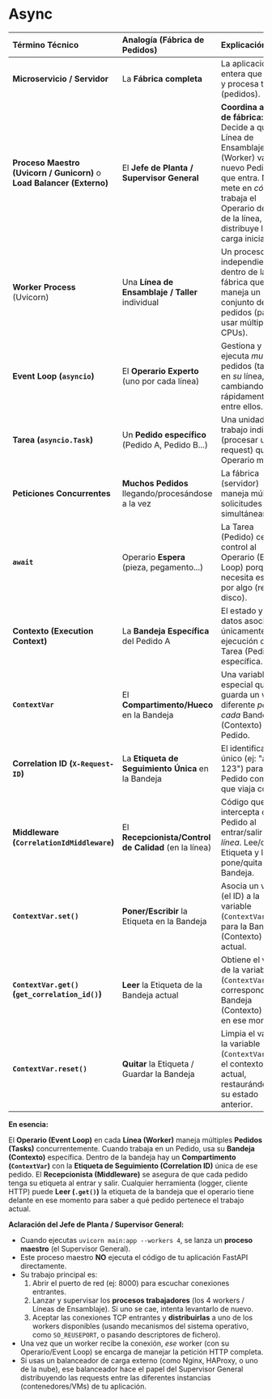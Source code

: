 # Async

| Término Técnico                                 | Analogía (Fábrica de Pedidos)                       | Explicación / Rol                                                                                                  |
| :---------------------------------------------- | :-------------------------------------------------- | :----------------------------------------------------------------------------------------------------------------- |
| **Microservicio / Servidor**                    | La **Fábrica completa**                             | La aplicación entera que recibe y procesa trabajo (pedidos).                                                      |
| **Proceso Maestro (Uvicorn / Gunicorn)** o **Load Balancer (Externo)** | El **Jefe de Planta / Supervisor General**          | **Coordina a nivel de fábrica:** Decide a qué Línea de Ensamblaje (Worker) va cada nuevo Pedido que entra. No se mete en *cómo* trabaja el Operario dentro de la línea, solo distribuye la carga inicial. |
| **Worker Process** (Uvicorn)                    | Una **Línea de Ensamblaje / Taller** individual     | Un proceso independiente dentro de la fábrica que maneja un conjunto de pedidos (para usar múltiples CPUs).         |
| **Event Loop (`asyncio`)**                      | El **Operario Experto** (uno por cada línea)        | Gestiona y ejecuta *muchos* pedidos (tareas) en *su* línea, cambiando rápidamente entre ellos.                      |
| **Tarea (`asyncio.Task`)**                      | Un **Pedido específico** (Pedido A, Pedido B...)    | Una unidad de trabajo individual (procesar una request) que el Operario maneja.                                     |
| **Peticiones Concurrentes**                     | **Muchos Pedidos** llegando/procesándose a la vez   | La fábrica (servidor) maneja múltiples solicitudes simultáneamente.                                               |
| **`await`**                                     | Operario **Espera** (pieza, pegamento...)           | La Tarea (Pedido) cede el control al Operario (Event Loop) porque necesita esperar por algo (red, disco).           |
| **Contexto (Execution Context)**                | La **Bandeja Específica** del Pedido A              | El estado y los datos asociados únicamente a la ejecución de *una* Tarea (Pedido) específica.                       |
| **`ContextVar`**                                | El **Compartimento/Hueco** en la Bandeja            | Una variable especial que guarda un valor diferente *para cada* Bandeja (Contexto) de Pedido.                       |
| **Correlation ID (`X-Request-ID`)**             | La **Etiqueta de Seguimiento Única** en la Bandeja   | El identificador único (ej: "abc-123") para un Pedido completo, que viaja con él.                              |
| **Middleware (`CorrelationIdMiddleware`)**        | El **Recepcionista/Control de Calidad** (en la línea) | Código que intercepta cada Pedido al entrar/salir *de la línea*. Lee/crea la Etiqueta y la pone/quita de la Bandeja. |
| **`ContextVar.set()`**                          | **Poner/Escribir** la Etiqueta en la Bandeja        | Asocia un valor (el ID) a la variable (`ContextVar`) *solo* para la Bandeja (Contexto) actual.                   |
| **`ContextVar.get()` (`get_correlation_id()`)** | **Leer** la Etiqueta de la Bandeja actual           | Obtiene el valor de la variable (`ContextVar`) que corresponde a la Bandeja (Contexto) activa en ese momento.      |
| **`ContextVar.reset()`**                        | **Quitar** la Etiqueta / Guardar la Bandeja       | Limpia el valor de la variable (`ContextVar`) para el contexto actual, restaurándolo a su estado anterior.   |


**En esencia:**

El **Operario (Event Loop)** en cada **Línea (Worker)** maneja múltiples **Pedidos (Tasks)** concurrentemente. Cuando trabaja en un Pedido, usa su **Bandeja (Contexto)** específica. Dentro de la bandeja hay un **Compartimento (`ContextVar`)** con la **Etiqueta de Seguimiento (Correlation ID)** única de ese pedido. El **Recepcionista (Middleware)** se asegura de que cada pedido tenga su etiqueta al entrar y salir. Cualquier herramienta (logger, cliente HTTP) puede **Leer (`.get()`)** la etiqueta de la bandeja que el operario tiene delante en ese momento para saber a qué pedido pertenece el trabajo actual.


**Aclaración del Jefe de Planta / Supervisor General:**

*   Cuando ejecutas `uvicorn main:app --workers 4`, se lanza un **proceso maestro** (el Supervisor General).
*   Este proceso maestro **NO** ejecuta el código de tu aplicación FastAPI directamente.
*   Su trabajo principal es:
    1.  Abrir el puerto de red (ej: 8000) para escuchar conexiones entrantes.
    2.  Lanzar y supervisar los **procesos trabajadores** (los 4 workers / Líneas de Ensamblaje). Si uno se cae, intenta levantarlo de nuevo.
    3.  Aceptar las conexiones TCP entrantes y **distribuirlas** a uno de los workers disponibles (usando mecanismos del sistema operativo, como `SO_REUSEPORT`, o pasando descriptores de fichero).
*   Una vez que un worker recibe la conexión, *ese* worker (con su Operario/Event Loop) se encarga de manejar la petición HTTP completa.
*   Si usas un balanceador de carga externo (como Nginx, HAProxy, o uno de la nube), ese balanceador hace el papel del Supervisor General distribuyendo las requests entre las diferentes instancias (contenedores/VMs) de tu aplicación.
